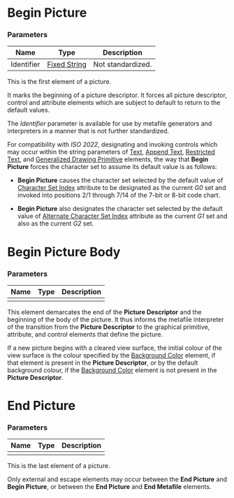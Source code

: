 # Begin Picture

### Parameters

| Name       | Type                                        | Description       |
| ---------- | ------------------------------------------- | ----------------- |
| Identifier | [Fixed String](../../types.md#fixed-string) | Not standardized. |

This is the first element of a picture.

It marks the beginning of a picture descriptor. It forces all
picture descriptor, control and attribute elements which are subject
to default to return to the default values.

The _Identifier_ parameter is available for use by metafile generators
and interpreters in a manner that is not further standardized.

For compatibility with _ISO 2022_, designating and invoking controls
which may occur within the string parameters of [Text](elements/primitive/text.md),
[Append Text](elements/primitive/append-text.md), [Restricted Text](elements/primitive/restricted-text.md),
and [Generalized Drawing Primitive](elements/primitive/generalized-drawing-primitive.md) elements,
the way that **Begin Picture** forces the character set to assume its default value
is as follows:

- **Begin Picture** causes the character set selected by the default value of
  [Character Set Index](elements/attribute/character-set-index.md) attribute to be
  designated as the current _G0_ set and invoked into positions 2/1 through 7/14 of
  the 7-bit or 8-bit code chart.

- **Begin Picture** also designates the character set selected by the default value of
  [Alternate Character Set Index](elements/attribute/alternate-character-set-index.md)
  attribute as the current _G1_ set and also as the current _G2_ set.

# Begin Picture Body

### Parameters

| Name | Type | Description |
| ---- | ---- | ----------- |
|      |      |             |

This element demarcates the end of the **Picture Descriptor** and the beginning of the body of the picture. It
thus informs the metafile interpreter of the transition from the **Picture Descriptor** to the graphical primitive,
attribute, and control elements that define the picture.

If a new picture begins with a cleared view surface, the initial colour of the view surface is the colour
specified by the [Background Color](../attribute/background-color.md) element,
if that element is present in the **Picture Descriptor**, or
by the default background colour, if the [Background Color](../attribute/background-color.md)
element is not present in the **Picture Descriptor**.

# End Picture

### Parameters

| Name | Type | Description |
| ---- | ---- | ----------- |
|      |      |             |

This is the last element of a picture.

Only external and escape elements may occur between the **End Picture** and **Begin Picture**,
or between the **End Picture** and **End Metafile** elements.
